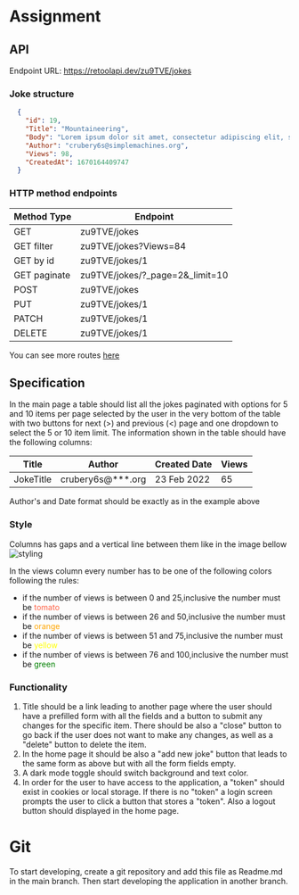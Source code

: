 # Assignment

## API

Endpoint URL: https://retoolapi.dev/zu9TVE/jokes

### Joke structure

```JSON
  {
    "id": 19,
    "Title": "Mountaineering",
    "Body": "Lorem ipsum dolor sit amet, consectetur adipiscing elit, sed do eiusmod tempor incididunt ut labore et dolore magna aliqua.",
    "Author": "crubery6s@simplemachines.org",
    "Views": 98,
    "CreatedAt": 1670164409747
  }
```

### HTTP method endpoints

| Method Type  | Endpoint                          |
| ------------ | --------------------------------- |
| GET          | zu9TVE/jokes                      |
| GET filter   | zu9TVE/jokes?Views=84             |
| GET by id    | zu9TVE/jokes/1                    |
| GET paginate | zu9TVE/jokes/?\_page=2&\_limit=10 |
| POST         | zu9TVE/jokes                      |
| PUT          | zu9TVE/jokes/1                    |
| PATCH        | zu9TVE/jokes/1                    |
| DELETE       | zu9TVE/jokes/1                    |

You can see more routes [here](https://www.npmjs.com/package/json-server#routes)

## Specification

In the main page a table should list all the jokes paginated with options for 5 and 10 items per page selected 
by the user in the very bottom of the table with two buttons for next (>) and previous (<) page and one dropdown 
to select the 5 or 10 item limit.
The information shown in the table should have the following columns:

| Title     | Author               | Created Date | Views |
| --------- | -------------------- | ------------ | ----- |
| JokeTitle | crubery6s@\*\*\*.org | 23 Feb 2022  | 65    |

Author's and Date format should be exactly as in the example above

### Style

Columns has gaps and a vertical line between them like in the image bellow
![styling](https://i.imgur.com/j4d9fNG.png)

In the views column every number has to be one of the following colors following the rules:

- if the number of views is between 0 and 25,inclusive the number must be <span style="color:tomato">tomato</span>
- if the number of views is between 26 and 50,inclusive the number must be <span style="color:orange">orange</span>
- if the number of views is between 51 and 75,inclusive the number must be <span style="color:yellow">yellow</span>
- if the number of views is between 76 and 100,inclusive the number must be <span style="color:green">green</span>

### Functionality

1. Title should be a link leading to another page where the user should have a prefilled form with all the fields
   and a button to submit any changes for the specific item. There should be also a "close" button to go back if the user
   does not want to make any changes, as well as a "delete" button to delete the item.
2. In the home page it should be also a "add new joke" button that leads to the same form as above but with all the form
   fields empty.
3. A dark mode toggle should switch background and text color.
4. In order for the user to have access to the application, a "token" should exist in cookies or local storage.
   If there is no "token" a login screen prompts the user to click a button that stores a "token". Also a logout button
   should displayed in the home page.

# Git

To start developing, create a git repository and add this file as Readme.md in the main branch.
Then start developing the application in another branch.
